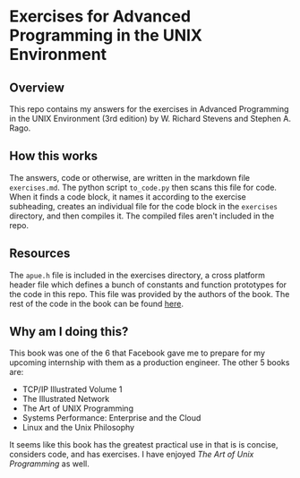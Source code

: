 # Exercises for Advanced Programming in the UNIX Environment

## Overview
This repo contains my answers for the exercises in Advanced Programming in the UNIX Environment (3rd edition) by W. Richard Stevens and Stephen A. Rago. 

## How this works
The answers, code or otherwise, are written in the markdown file `exercises.md`. The python script `to_code.py` then scans this file for code. When it finds a code block, it names it according to the exercise subheading, creates an individual file for the code block in the `exercises` directory, and then compiles it. The compiled files aren't included in the repo.

## Resources
The `apue.h` file is included in the exercises directory, a cross platform header file which defines a bunch of constants and function prototypes for the code in this repo. This file was provided by the authors of the book. The rest of the code in the book can be found [here](http://www.apuebook.com/code3e.html).

## Why am I doing this?
This book was one of the 6 that Facebook gave me to prepare for my upcoming internship with them as a production engineer. The other 5 books are:
- TCP/IP Illustrated Volume 1
- The Illustrated Network
- The Art of UNIX Programming
- Systems Performance: Enterprise and the Cloud
- Linux and the Unix Philosophy

It seems like this book has the greatest practical use in that is is concise, considers code, and has exercises. I have enjoyed *The Art of Unix Programming* as well.


